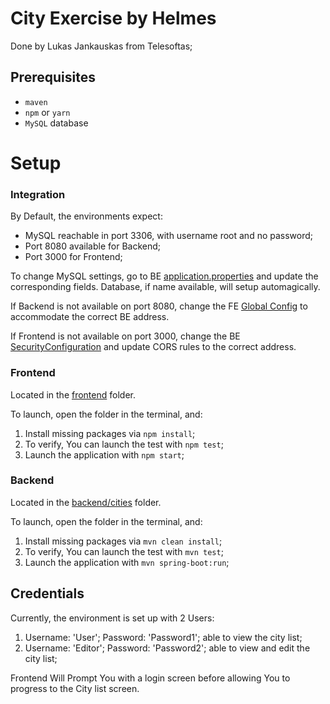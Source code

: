 # City Exercise by Helmes
Done by Lukas Jankauskas from Telesoftas;

## Prerequisites
- `maven` 
- `npm` or `yarn`
- `MySQL` database

# Setup

### Integration

By Default, the environments expect:
- MySQL reachable in port 3306, with username root and no password;
- Port 8080 available for Backend;
- Port 3000 for Frontend;

To change MySQL settings, go to BE [application.properties](./backend/cities/src/main/resources/application.properties) and update the corresponding fields. Database, if name available, will setup automagically.

If Backend is not available on port 8080, change the FE [Global Config](./frontend/src/API/Config.js) to accommodate the correct BE address.

If Frontend is not available on port 3000, change the BE [SecurityConfiguration](./backend/cities/src/main/java/com/helmes/cities/configuration/SecurityConfiguration.java) and update CORS rules to the correct address.

### Frontend

Located in the [frontend](./frontend) folder.

To launch, open the folder in the terminal, and:

1. Install missing packages via `npm install`;
2. To verify, You can launch the test with `npm test`;
3. Launch the application with `npm start`;

### Backend

Located in the [backend/cities](./backend/cities) folder.

To launch, open the folder in the terminal, and:

1. Install missing packages via `mvn clean install`;
2. To verify, You can launch the test with `mvn test`;
3. Launch the application with `mvn spring-boot:run`;


## Credentials

Currently, the environment is set up with 2 Users:

1. Username: 'User'; Password: 'Password1'; able to view the city list;
2. Username: 'Editor'; Password: 'Password2'; able to view and edit the city list;

Frontend Will Prompt You with a login screen before allowing You to progress to the City list screen. 